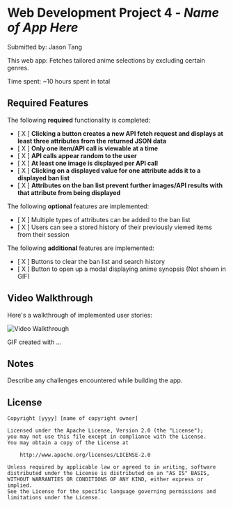 # Web Development Project 4 - *Name of App Here*

Submitted by: Jason Tang

This web app: Fetches tailored anime selections by excluding certain genres.

Time spent: ~10 hours spent in total

## Required Features

The following **required** functionality is completed:

- [ X ] **Clicking a button creates a new API fetch request and displays at least three attributes from the returned JSON data**
- [ X ] **Only one item/API call is viewable at a time**
- [ X ] **API calls appear random to the user**
- [ X ] **At least one image is displayed per API call**
- [ X ] **Clicking on a displayed value for one attribute adds it to a displayed ban list**
- [ X ] **Attributes on the ban list prevent further images/API results with that attribute from being displayed**

The following **optional** features are implemented:

- [ X ] Multiple types of attributes can be added to the ban list
- [ X ] Users can see a stored history of their previously viewed items from their session

The following **additional** features are implemented:

* [ X ] Buttons to clear the ban list and search history
* [ X ] Button to open up a modal displaying anime synopsis (Not shown in GIF)

## Video Walkthrough

Here's a walkthrough of implemented user stories:

<img src='http://i.imgur.com/link/to/your/gif/file.gif' title='Video Walkthrough' width='' alt='Video Walkthrough' />

<!-- Replace this with whatever GIF tool you used! -->
GIF created with ...  
<!-- Recommended tools:
[Kap](https://getkap.co/) for macOS
[ScreenToGif](https://www.screentogif.com/) for Windows
[peek](https://github.com/phw/peek) for Linux. -->

## Notes

Describe any challenges encountered while building the app.

## License

    Copyright [yyyy] [name of copyright owner]

    Licensed under the Apache License, Version 2.0 (the "License");
    you may not use this file except in compliance with the License.
    You may obtain a copy of the License at

        http://www.apache.org/licenses/LICENSE-2.0

    Unless required by applicable law or agreed to in writing, software
    distributed under the License is distributed on an "AS IS" BASIS,
    WITHOUT WARRANTIES OR CONDITIONS OF ANY KIND, either express or implied.
    See the License for the specific language governing permissions and
    limitations under the License.